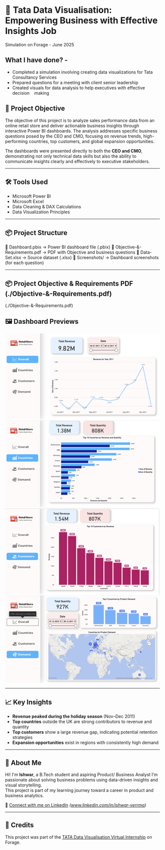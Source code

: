 # 🧠 Tata Data Visualisation: Empowering Business with Effective Insights Job
Simulation on Forage - June 2025

## What I have done? - 

 * Completed a simulation involving creating data visualizations for Tata
   Consultancy Services
 * Prepared questions for a meeting with client senior leadership
 * Created visuals for data analysis to help executives with effective decision
   making

## 🎯 Project Objective

The objective of this project is to analyze sales performance data from an online retail store and deliver actionable business insights through interactive Power BI dashboards. The analysis addresses specific business questions posed by the CEO and CMO, focusing on revenue trends, high-performing countries, top customers, and global expansion opportunities.

The dashboards were presented directly to both the **CEO and CMO**, demonstrating not only technical data skills but also the ability to communicate insights clearly and effectively to executive stakeholders.

---

## 🛠️ Tools Used

- Microsoft Power BI  
- Microsoft Excel  
- Data Cleaning & DAX Calculations  
- Data Visualization Principles  

---

## 📦 Project Structure

📁 Dashboard.pbix → Power BI dashboard file (.pbix)
📁 Objective-&-Requirements.pdf → PDF with Objective and business questions
📁 Data-Set.xlsx → Source dataset (.xlsx)
📁 Screenshots/ → Dashboard screenshots (for each question)

---
## 📦 Project Objective & Requirements PDF (./Objective-&-Requirements.pdf)
(./Objective-&-Requirements.pdf)
## 🖼️ Dashboard Previews

![Q1](./Screenshots/Page1.png)
![Q2](./Screenshots/Page2.png)
![Q3](./Screenshots/Page3.png)
![Q4](./Screenshots/Page4.png)

---

## 📈 Key Insights

- **Revenue peaked during the holiday season** (Nov–Dec 2011)
- **Top countries** outside the UK are strong contributors to revenue and quantity
- **Top customers** show a large revenue gap, indicating potential retention strategies
- **Expansion opportunities** exist in regions with consistently high demand

---

## 👤 About Me

Hi! I'm **Ishwar**, a B.Tech student and aspiring Product/ Business Analyst 
I’m passionate about solving business problems using data-driven insights and visual storytelling.  
This project is part of my learning journey toward a career in product and business analytics.

🔗 [Connect with me on LinkedIn](#) *(www.linkedin.com/in/ishwar-verrma)*

---

## 📄 Credits

This project was part of the [TATA Data Visualisation Virtual Internship](https://www.theforage.com/) on Forage.
